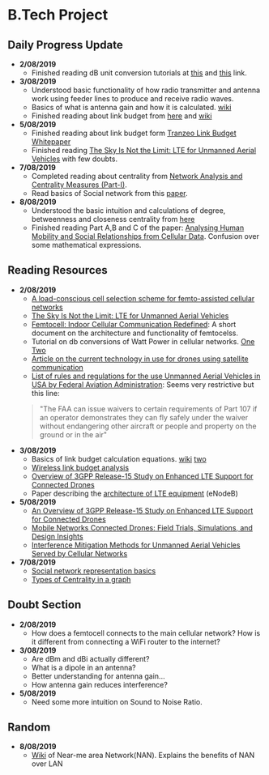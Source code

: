 # B.Tech Project 

## Daily Progress Update 
* **2/08/2019**
    * Finished reading dB unit conversion tutorials at [this](http://www.ittc.ku.edu/~jstiles/622/handouts/dB.pdf) and [this](http://www.rfcafe.com/references/electrical/decibel-tutorial.htm) link. 
* **3/08/2019** 
	* Understood basic functionality of how radio transmitter and antenna work using feeder lines to produce and receive radio waves. 
	* Basics of what is antenna gain and how it is calculated. [wiki](https://en.wikipedia.org/wiki/Antenna_gain)
	* Finished reading about link budget from [here](https://www.electronics-notes.com/articles/antennas-propagation/propagation-overview/radio-link-budget-formula-calculator.php) and [wiki](https://en.wikipedia.org/wiki/Link_budget)
* **5/08/2019** 
	* Finished reading about link budget form [Tranzeo Link Budget Whitepaper](http://www.tranzeo.com/allowed/Tranzeo_Link_Budget_Whitepaper.pdf)
	* Finished reading [The Sky Is Not the Limit: LTE for Unmanned Aerial Vehicles](https://ieeexplore.ieee.org/document/8337920) with few doubts. 
* **7/08/2019**
	* Completed reading about centrality from [Network Analysis and Centrality Measures (Part-I)](https://www.hackerearth.com/practice/notes/network-analysis-and-centrality-measures-part-i/). 
	* Read basics of Social network from this [paper](https://pdfs.semanticscholar.org/75a9/829c84e345595bc6d50322abb823fd8831eb.pdf).
* **8/08/2019**
	* Understood the basic intuition and calculations of degree, betweenness and closeness centrality from [here](https://cs.brynmawr.edu/Courses/cs380/spring2013/section02/slides/05_Centrality.pdf)
	* Finished reading Part A,B and C of the paper: [Analysing Human Mobility and Social Relationships from Cellular Data](https://ieeexplore.ieee.org/document/8256044). Confusion over some mathematical expressions. 


## Reading Resources 
* **2/08/2019**
	* [A load-conscious cell selection scheme for femto-assisted cellular networks](https://ieeexplore.ieee.org/document/6666543)
	* [The Sky Is Not the Limit: LTE for Unmanned Aerial Vehicles](https://ieeexplore.ieee.org/document/8337920)
	* [Femtocell: Indoor Cellular Communication Redefined](https://www.cse.wustl.edu/~jain/cse574-10/ftp/femto/index.html): A short document on the architecture and functionality of femtocelss. 
	* Tutorial on db conversions of Watt Power in cellular networks. [One](http://www.ittc.ku.edu/~jstiles/622/handouts/dB.pdf) [Two](http://www.rfcafe.com/references/electrical/decibel-tutorial.htm)
	* [Article on the current technology in use for drones using satellite communication](https://www.dronezon.com/learn-about-drones-quadcopters/what-is-drone-technology-or-how-does-drone-technology-work/)
	* [List of rules and regulations for the use Unmanned Aerial Vehicles in USA by Federal Aviation Administration](https://www.faa.gov/news/fact_sheets/news_story.cfm?newsId=22615): Seems very restrictive but this line:
	> "The FAA can issue waivers to certain requirements of Part 107 if an operator demonstrates they can fly safely under the waiver without endangering other aircraft or people and property on the ground or in the air" 
* **3/08/2019**
	* Basics of link budget calculation equations. [wiki](https://en.wikipedia.org/wiki/Link_budget) [two](https://www.electronics-notes.com/articles/antennas-propagation/propagation-overview/radio-link-budget-formula-calculator.php)
	* [Wireless link budget analysis](http://www.tranzeo.com/allowed/Tranzeo_Link_Budget_Whitepaper.pdf) 
	* [Overview of 3GPP Release-15 Study on Enhanced LTE Support for Connected Drones](https://arxiv.org/pdf/1805.00826.pdf)
	* Paper describing the [architecture of LTE equipment](https://www.fujitsu.com/global/documents/about/resources/publications/fstj/archives/vol48-1/paper11.pdf) (eNodeB)
* **5/08/2019**
	* [An Overview of 3GPP Release-15 Study on Enhanced LTE Support for Connected Drones](https://arxiv.org/abs/1805.00826)
	* [Mobile Networks Connected Drones: Field Trials, Simulations, and Design Insights](https://arxiv.org/abs/1801.10508)
	* [Interference Mitigation Methods for Unmanned Aerial Vehicles Served by Cellular Networks](https://arxiv.org/abs/1802.00223)
* **7/08/2019** 
	* [Social network representation basics](https://pdfs.semanticscholar.org/75a9/829c84e345595bc6d50322abb823fd8831eb.pdf)
	* [Types of Centrality in a graph](https://www.hackerearth.com/practice/notes/network-analysis-and-centrality-measures-part-i/)


## Doubt Section 
* **2/08/2019**
	* How does a femtocell connects to the main cellular network? How is it different from connecting a WiFi router to the internet?
* **3/08/2019** 
	* Are dBm and dBi actually different?
	* What is a dipole in an antenna?
	* Better understanding for antenna gain...
	* How antenna gain reduces interference?
* **5/08/2019** 
	* Need some more intuition on Sound to Noise Ratio.


## Random 
* **8/08/2019**
	* [Wiki](https://en.wikipedia.org/wiki/Near-me_area_network) of Near-me area Network(NAN). Explains the benefits of NAN over LAN
